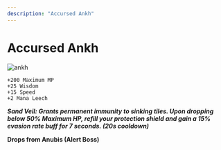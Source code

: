 ```yaml
---
description: "Accursed Ankh"
---
```


# Accursed Ankh

![ankh](https://vwiki.valorserver.com/api/item/picture/accursed%20ankh)

    +200 Maximum MP
    +25 Wisdom
    +15 Speed
    +2 Mana Leech

***Sand Veil: Grants permanent immunity to sinking tiles. Upon dropping below 50% Maximum HP, refill your protection shield and gain a 15% evasion rate buff for 7 seconds. (20s cooldown)***

**Drops from Anubis (Alert Boss)** 